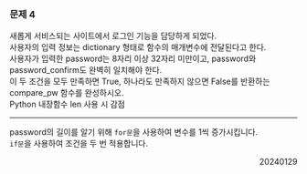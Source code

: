 ### 문제 4
새롭게 서비스되는 사이트에서 로그인 기능을 담당하게 되었다.  
사용자의 입력 정보는 dictionary 형태로 함수의 매개변수에 전달된다고 한다.  
사용자가 입력한 password는 8자리 이상 32자리 미만이고, password와 password_confirm도 완벽히 일치해야 한다.  
이 두 조건을 모두 만족하면 True, 하나라도 만족하지 않으면 False를 반환하는 compare_pw 함수를 완성하시오.  
Python 내장함수 len 사용 시 감점

---
password의 길이를 알기 위해 `for문`을 사용하여 변수를 1씩 증가시킵니다.  
`if문`을 사용하여 조건을 두 번 적용합니다.
<div style="text-align: right">20240129</div>